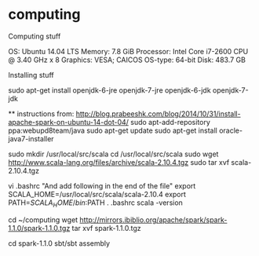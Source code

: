 # computing

Computing stuff

OS: Ubuntu 14.04 LTS
Memory: 7.8 GiB
Processor: Intel Core i7-2600 CPU @ 3.40 GHz x 8
Graphics: VESA; CAICOS
OS-type: 64-bit
Disk: 483.7 GB

Installing stuff

sudo apt-get install openjdk-6-jre openjdk-7-jre openjdk-6-jdk openjdk-7-jdk

** instructions from: http://blog.prabeeshk.com/blog/2014/10/31/install-apache-spark-on-ubuntu-14-dot-04/
sudo apt-add-repository ppa:webupd8team/java
sudo apt-get update
sudo apt-get install oracle-java7-installer


sudo mkdir /usr/local/src/scala
cd /usr/local/src/scala
sudo wget http://www.scala-lang.org/files/archive/scala-2.10.4.tgz
sudo tar xvf scala-2.10.4.tgz

vi .bashrc
"And add following in the end of the file"
export SCALA_HOME=/usr/local/src/scala/scala-2.10.4
export PATH=$SCALA_HOME/bin:$PATH
. .bashrc
scala -version

cd ~/computing
wget http://mirrors.ibiblio.org/apache/spark/spark-1.1.0/spark-1.1.0.tgz
tar xvf spark-1.1.0.tgz 

cd spark-1.1.0
sbt/sbt assembly